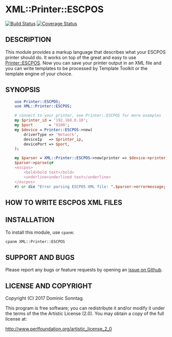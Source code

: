 # XML::Printer::ESCPOS

[![Build Status](https://travis-ci.org/sonntagd/XML-Printer-ESCPOS.svg?branch=master)](https://travis-ci.org/sonntagd/XML-Printer-ESCPOS) [![Coverage Status](https://coveralls.io/repos/github/sonntagd/XML-Printer-ESCPOS/badge.svg?branch=master)](https://coveralls.io/github/sonntagd/XML-Printer-ESCPOS?branch=master)


## DESCRIPTION

This module provides a markup language that describes what your ESCPOS printer should do. It works on top of the great and easy to use [Printer::ESCPOS](https://metacpan.org/pod/Printer::ESCPOS). Now you can save your printer output in an XML file and you can write templates to be processed by Template Toolkit or the template engine of your choice.

## SYNOPSIS

```perl
    use Printer::ESCPOS;
    use XML::Printer::ESCPOS;

    # connect to your printer, see Printer::ESCPOS for more examples
    my $printer_id = '192.168.0.10';
    my $port       = '9100';
    my $device = Printer::ESCPOS->new(
        driverType => 'Network',
        deviceIp   => $printer_ip,
        devicePort => $port,
    );

    my $parser = XML::Printer::ESCPOS->new(printer => $device->printer);
    $parser->parse(q#
    <escpos>
        <bold>bold text</bold>
        <underline>underlined text</underline>
    </escpos>
    #) or die "Error parsing ESCPOS XML file: ".$parser->errormessage;
```

## HOW TO WRITE ESCPOS XML FILES



## INSTALLATION

To install this module, use `cpanm`:

```bash
cpanm XML::Printer::ESCPOS
```

## SUPPORT AND BUGS

Please report any bugs or feature requests by opening an [issue on Github](https://github.com/sonntagd/XML-Printer-ESCPOS/issues).

## LICENSE AND COPYRIGHT

Copyright (C) 2017 Dominic Sonntag.

This program is free software; you can redistribute it and/or modify it
under the terms of the the Artistic License (2.0). You may obtain a
copy of the full license at:

http://www.perlfoundation.org/artistic_license_2_0